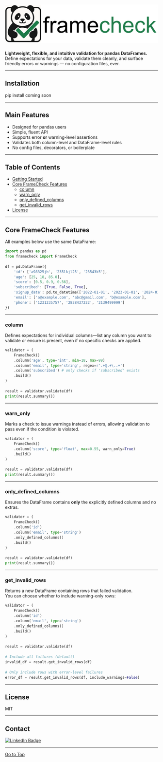 # <img src="images/logo.png" alt="Project Logo" width="512" height="125">


**Lightweight, flexible, and intuitive validation for pandas DataFrames.**  
Define expectations for your data, validate them cleanly, and surface friendly errors or warnings — no configuration files, ever.

---

## Installation

pip install coming soon

---

## Main Features

- Designed for pandas users  
- Simple, fluent API  
- Supports error **or** warning-level assertions  
- Validates both column-level and DataFrame-level rules  
- No config files, decorators, or boilerplate  


---

## Table of Contents

- [Getting Started](#getting-started)
- [Core FrameCheck Features](#core-framecheck-features)
    - [column](#column)
    - [warn_only](#warn_only)
    - [only_defined_columns](#only_defined_columns)
    - [get_invalid_rows](#get_invalid_rows)
- [License](#license)


---

## Core FrameCheck Features

All examples below use the same DataFrame:

```python
import pandas as pd
from framecheck import FrameCheck

df = pd.DataFrame({
    'id': ['a98325jh', '235lkjl25', '23543k5'],
    'age': [25, 18, 85.0],
    'score': [0.5, 0.9, 0.56],
    'subscribed': [True, False, True],
    'signup_date': pd.to_datetime(['2022-01-01', '2023-01-01', '2024-01-01']),
    'email': ['a@example.com', 'abc@gmail.com', 'b@example.com'],
    'phone': ['1231235757', '2828437222', '2139499999']
})
```

---

### column
Defines expectations for individual columns—list any column you want to validate or ensure is present, even if no specific checks are applied.
```python
validator = (
    FrameCheck()
    .column('age', type='int', min=18, max=99)
    .column('email', type='string', regex=r'.+@.+\..+')
	.column('subscribed') # only checks if 'subscribed' exists
    .build()
)

result = validator.validate(df)
print(result.summary())
```

---

### warn_only
Marks a check to issue warnings instead of errors, allowing validation to pass even if the condition is violated.
```python
validator = (
    FrameCheck()
    .column('score', type='float', max=0.55, warn_only=True)
    .build()
)

result = validator.validate(df)
print(result.summary())
```

---

### only_defined_columns
Ensures the DataFrame contains **only** the explicitly defined columns and no extras.
```python
validator = (
    FrameCheck()
    .column('id')
    .column('email', type='string')
    .only_defined_columns()
    .build()
)

result = validator.validate(df)
print(result.summary())
```

---

### get_invalid_rows
Returns a new DataFrame containing rows that failed validation.  
You can choose whether to include warning-only rows:
```python
validator = (
    FrameCheck()
    .column('id')
    .column('email', type='string')
    .only_defined_columns()
    .build()
)

result = validator.validate(df)

# Include all failures (default)
invalid_df = result.get_invalid_rows(df)

# Only include rows with error-level failures
error_df = result.get_invalid_rows(df, include_warnings=False)
```

---

## License
MIT

---

## Contact
[![LinkedIn Badge](https://img.shields.io/badge/LinkedIn-0077B5?style=for-the-badge&logo=linkedin&logoColor=white)](https://www.linkedin.com/in/oliviernicholas/)

<hr>

[Go to Top](#main-features)